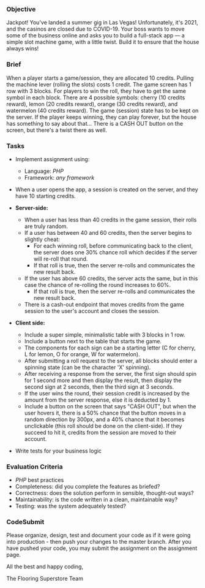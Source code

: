### Objective

Jackpot! You've landed a summer gig in Las Vegas! Unfortunately, it's 2021, and the casinos are closed due to COVID-19. Your boss wants to move some of the business online and asks you to build a full-stack app — a simple slot machine game, with a little twist. Build it to ensure that the house always wins!

### Brief

When a player starts a game/session, they are allocated 10 credits. 
Pulling the machine lever (rolling the slots) costs 1 credit. 
The game screen has 1 row with 3 blocks. 
For players to win the roll, they have to get the same symbol in each block.
There are 4 possible symbols: cherry (10 credits reward), lemon (20 credits reward), orange (30 credits reward), and watermelon (40 credits reward).
The game (session) state has to be kept on the server.
If the player keeps winning, they can play forever, but the house has something to say about that...
There is a CASH OUT button on the screen, but there's a twist there as well.

### Tasks

- Implement assignment using:
    - Language: *PHP*
    - Framework: *any framework*
- When a user opens the app, a session is created on the server, and they have 10 starting credits.
- **Server-side:**
    - When a user has less than 40 credits in the game session, their rolls are truly random.
    - If a user has between 40 and 60 credits, then the server begins to slightly cheat:
        - For each winning roll, before communicating back to the client, the server does one 30% chance roll which decides if the server will re-roll that round.
        - If that roll is true, then the server re-rolls and communicates the new result back.
    - If the user has above 60 credits, the server acts the same, but in this case the chance of re-rolling the round increases to 60%.
        - If that roll is true, then the server re-rolls and communicates the new result back.
    - There is a cash-out endpoint that moves credits from the game session to the user's account and closes the session.

- **Client side:**
    - Include a super simple, minimalistic table with 3 blocks in 1 row.
    - Include a button next to the table that starts the game.
    - The components for each sign can be a starting letter (C for cherry, L for lemon, O for orange, W for watermelon).
    - After submitting a roll request to the server, all blocks should enter a spinning state (can be the character 'X' spinning).
    - After receiving a response from the server, the first sign should spin for 1 second more and then display the result, then display the second sign at 2 seconds, then the third sign at 3 seconds.
    - If the user wins the round, their session credit is increased by the amount from the server response, else it is deducted by 1.
    - Include a button on the screen that says "CASH OUT", but when the user hovers it, there is a 50% chance that the button moves in a random direction by 300px, and a 40% chance that it becomes unclickable (this roll should be done on the client-side). If they succeed to hit it, credits from the session are moved to their account.
- Write tests for your business logic

### Evaluation Criteria

- *PHP* best practices
- Completeness: did you complete the features as briefed?
- Correctness: does the solution perform in sensible, thought-out ways?
- Maintainability: is the code written in a clean, maintainable way?
- Testing: was the system adequately tested?

### CodeSubmit

Please organize, design, test and document your code as if it were going into production - then push your changes to the master branch. After you have pushed your code, you may submit the assignment on the assignment page.

All the best and happy coding,

The Flooring Superstore Team